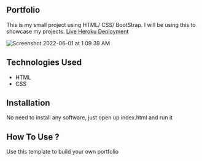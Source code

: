 ## Portfolio
This is my small project using HTML/ CSS/ BootStrap. I will be using this to showcase my projects.
[Live Heroku Deployment](https://portfolio-dawit.herokuapp.com/)

![Screenshot 2022-06-01 at 1 09 39 AM](https://user-images.githubusercontent.com/104955031/171271284-74c3d10a-49f1-45d6-9b08-5df202029c85.png)


## Technologies Used
* HTML
* CSS
 
## Installation
No need to install any software, just open up index.html and run it

## How To Use ?
Use this template to build your own portfolio
